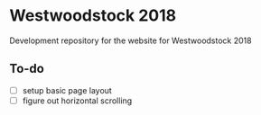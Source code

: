 # Westwoodstock 2018

Development repository for the website for Westwoodstock 2018

## To-do

-[ ] setup basic page layout
-[ ] figure out horizontal scrolling
